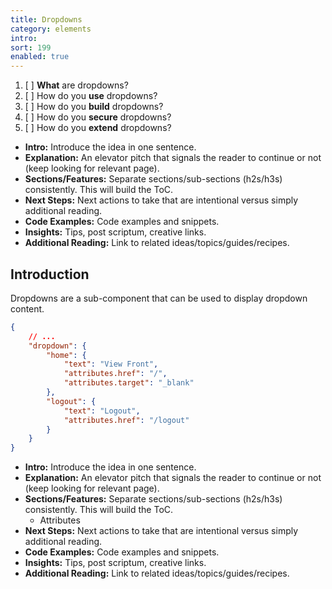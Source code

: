 ```yaml
---
title: Dropdowns
category: elements
intro:
sort: 199
enabled: true
---
```


1. [ ] **What** are dropdowns?
1. [ ] How do you **use** dropdowns?
2. [ ] How do you **build** dropdowns?
3. [ ] How do you **secure** dropdowns?
4. [ ] How do you **extend** dropdowns?


- **Intro:** Introduce the idea in one sentence.
- **Explanation:** An elevator pitch that signals the reader to continue or not (keep looking for relevant page).
- **Sections/Features:** Separate sections/sub-sections (h2s/h3s) consistently. This will build the ToC.
- **Next Steps:** Next actions to take that are intentional versus simply additional reading.
- **Code Examples:** Code examples and snippets.
- **Insights:** Tips, post scriptum, creative links.
- **Additional Reading:** Link to related ideas/topics/guides/recipes.


## Introduction

Dropdowns are a sub-component that can be used to display dropdown content.

```json
{
    // ...
    "dropdown": {
        "home": {
            "text": "View Front",
            "attributes.href": "/",
            "attributes.target": "_blank"
        },
        "logout": {
            "text": "Logout",
            "attributes.href": "/logout"
        }
    }
}
```

- **Intro:** Introduce the idea in one sentence.
- **Explanation:** An elevator pitch that signals the reader to continue or not (keep looking for relevant page).
- **Sections/Features:** Separate sections/sub-sections (h2s/h3s) consistently. This will build the ToC.
    - Attributes
- **Next Steps:** Next actions to take that are intentional versus simply additional reading.
- **Code Examples:** Code examples and snippets.
- **Insights:** Tips, post scriptum, creative links.
- **Additional Reading:** Link to related ideas/topics/guides/recipes.
